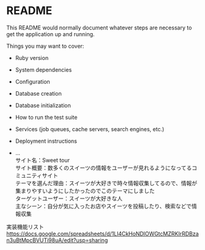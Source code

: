 # README

This README would normally document whatever steps are necessary to get the
application up and running.

Things you may want to cover:

* Ruby version

* System dependencies

* Configuration

* Database creation

* Database initialization

* How to run the test suite

* Services (job queues, cache servers, search engines, etc.)

* Deployment instructions

* ...</br>
サイト名：Sweet tour</br>
サイト概要：数多くのスイーツの情報をユーザーが見れるようになってるコミュニティサイト</br>
テーマを選んだ理由：スイーツが大好きで時々情報収集してるので、情報が集まりやすいようにしたかったのでこのテーマにしました</br>
ターゲットユーザー：スイーツが大好きな人</br>
主なシーン：自分が気に入ったお店やスイーツを投稿したり、検索などで情報収集</br>

実装機能リスト</br>
https://docs.google.com/spreadsheets/d/1Ll4CkHoNDlOWGtcMZRKIrRDBzan3uBtMpcBVUTi98uA/edit?usp=sharing